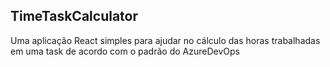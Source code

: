 ## TimeTaskCalculator

Uma aplicação React simples para ajudar no cálculo das horas trabalhadas em uma task de acordo com o padrão do AzureDevOps